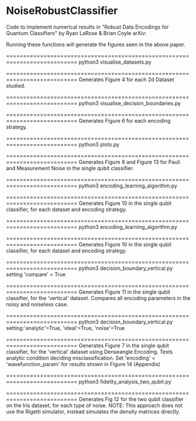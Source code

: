# NoiseRobustClassifier
Code to implement numerical results in "Robust Data Encodings for Quantum Classifiers" by Ryan LaRose & Brian Coyle
arXiv:

Running these functions will generate the figures seen in the above paper.

===========================================================================
python3 visualise_datasets.py

=========================================================================== 
Generates Figure 4 for each 2d Dataset studied.


===========================================================================
python3 visualise_decision_boundaries.py

=========================================================================== 
Generates Figure 6 for each encoding strategy.

===========================================================================
python3 plots.py

=========================================================================== 
Generates Figure 8 and Figure 13 for Pauli and Measurement Noise in the single qubit classifier.

===========================================================================
python3 encoding_learning_algorithm.py

=========================================================================== 
Generates Figure 10 in the single qubit classifier, for each dataset and encoding strategy.

===========================================================================
python3 encoding_learning_algorithm.py

=========================================================================== 
Generates Figure 10 in the single qubit classifier, for each dataset and encoding strategy.

===========================================================================
python3 decision_boundary_vertical.py setting 'compare' = True

=========================================================================== 
Generates Figure 11 in the single qubit classifier, for the 'vertical' dataset. Compares all encoding parameters
in the noisy and noiseless case.

===========================================================================
python3 decision_boundary_vertical.py setting:'analytic'=True, 'ideal'=True, 'noise'=True

=========================================================================== 
Generates Figure 7 in the single qubit classifier, for the 'vertical' dataset using Denseangle Encoding. Tests analytic 
condition deciding misclassification. Set 'encoding' = 'wavefunction_param' for results shown in Figure 14 (Appendix)

===========================================================================
python3 fidelity_analysis_two_qubit.py

=========================================================================== 
Generates Fig 12 for the two qubit classifier on the Iris dataset, for each type of noise.
NOTE: This approach does not use the Rigetti simulator, instead simulates the density matrices directly.

